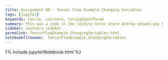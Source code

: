 ```yaml
---
title: Assignment 00 - Tensor Flow Example Changing Variables
tags: [jupyter]
keywords: course, coursera, tuningHyperParam
summary: This was a code in the lecture notes where Andrew showed you how to input your data using TF.
sidebar: coursera_sidebar
permalink: TensorFlowExample_ChangingVariables.html
notebookfilename:  TensorFlowExample_ChangingVariables
---
```


{% include jupyterNotebook.html %}